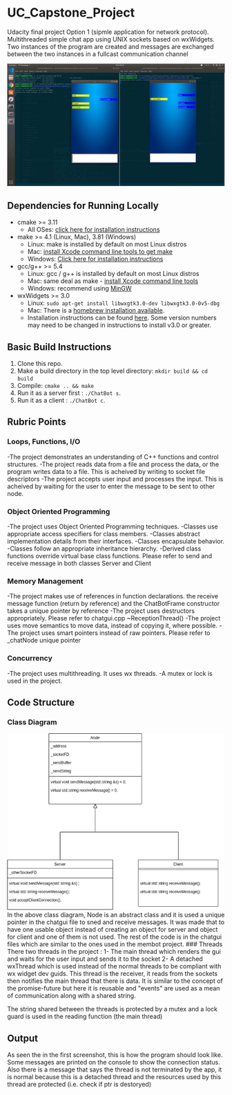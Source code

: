# UC_Capstone_Project
Udacity final project Option 1 (sipmle application for network protocol).
Multithreaded simple chat app using UNIX sockets based on wxWidgets. Two instances of the program are created and messages are exchanged between the two instances in a fullcast communication channel

<img src="images/demo.png"/>

## Dependencies for Running Locally
* cmake >= 3.11
  * All OSes: [click here for installation instructions](https://cmake.org/install/)
* make >= 4.1 (Linux, Mac), 3.81 (Windows)
  * Linux: make is installed by default on most Linux distros
  * Mac: [install Xcode command line tools to get make](https://developer.apple.com/xcode/features/)
  * Windows: [Click here for installation instructions](http://gnuwin32.sourceforge.net/packages/make.htm)
* gcc/g++ >= 5.4
  * Linux: gcc / g++ is installed by default on most Linux distros
  * Mac: same deal as make - [install Xcode command line tools](https://developer.apple.com/xcode/features/)
  * Windows: recommend using [MinGW](http://www.mingw.org/)
* wxWidgets >= 3.0
  * Linux: `sudo apt-get install libwxgtk3.0-dev libwxgtk3.0-0v5-dbg`
  * Mac: There is a [homebrew installation available](https://formulae.brew.sh/formula/wxmac).
  * Installation instructions can be found [here](https://wiki.wxwidgets.org/Install). Some version numbers may need to be changed in instructions to install v3.0 or greater.

## Basic Build Instructions

1. Clone this repo.
2. Make a build directory in the top level directory: `mkdir build && cd build`
3. Compile: `cmake .. && make`
4. Run it as a server first : `./ChatBot s`.
5. Run it as a client : `./ChatBot c`.


## Rubric Points
### Loops, Functions, I/O
-The project demonstrates an understanding of C++ functions and control structures.
-The project reads data from a file and process the data, or the program writes data to a file. This is acheived by writing to socket file descriptors
-The project accepts user input and processes the input. This is acheived by waiting for the user to enter the message to be sent to other node.

### Object Oriented Programming
-The project uses Object Oriented Programming techniques.
-Classes use appropriate access specifiers for class members.
-Classes abstract implementation details from their interfaces.
-Classes encapsulate behavior.
-Classes follow an appropriate inheritance hierarchy.
-Derived class functions override virtual base class functions. Please refer to send and receive message in both classes Server and Client

### Memory Management
-The project makes use of references in function declarations. the receive message function (return by reference) and
the ChatBotFrame constructor takes a unique pointer by reference
-The project uses destructors appropriately. Please refer to chatgui.cpp ~ReceptionThread()
-The project uses move semantics to move data, instead of copying it, where possible.
-The project uses smart pointers instead of raw pointers. Please refer to _chatNode unique pointer

### Concurrency
-The project uses multithreading. It uses wx threads.
-A mutex or lock is used in the project.


## Code Structure
### Class Diagram
<img src="images/ClassDiagram.png"/>
 In the above class diagram, Node is an abstract class and it is used a unique pointer in the chatgui file to sned and receive messages. It was made that to have one usable object instead of creating an object for server and object for client and one of them is not used.
 The rest of the code is in the chatgui files which are similar to the ones used in the membot project.
### Threads
There two threads in the project :
  1- The main thread which renders the gui and waits for the user input and sends it to the socket
  2- A detached wxThread which is used instead of the normal threads to be compliant with wx widget dev guids. This thread is the receiver, it reads from the sockets then notifies the main thread that there is data. It is similar to the concept of the promise-future but here it is reusable and "events" are used as a mean of communication along with a shared string.
  
  The string shared between the threads is protected by a mutex and a lock guard is used in the reading function (the main thread)
  
  
## Output

   As seen the in the first screenshot, this is how the program should look like. Some messages are printed on the console
to show the connection status. Also there is a message that says the thread is not terminated by the app, it is normal because this is a detached thread and the resources used by this thread are protected (i.e. check if ptr is destoryed)
